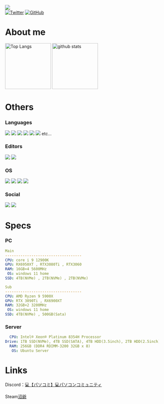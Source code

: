 ![](https://komarev.com/ghpvc/?username=emak-gg&color=red)
<br>
[![Twitter](https://img.shields.io/badge/-Twitter-1DA1F2.svg?logo=twitter&style=flat-square&logoColor=white)](https://twitter.com/emak8021)
[![GitHub](https://img.shields.io/badge/-Github-181717.svg?logo=github&style=flat-square)](https://github.com/emak-gg)

# About me
<p align="left"> 
  <img alt="Top Langs" height="150px" src="https://github-readme-stats.vercel.app/api/top-langs/?username=emak-gg&layout=compact&show_icons=true&theme=dark" />
  <img alt="github stats" height="150px" src="https://github-readme-stats.vercel.app/api?username=emak-gg&theme=dark&show_icons=ture" />
</p>



# Others

### Languages 
![](https://img.shields.io/badge/JavaScript-F7DF1E?labelColor=black&logo=JavaScript)
![](https://img.shields.io/badge/Node.js-3c873a?labelColor=black&logo=node.js)
![](https://img.shields.io/badge/TypeScript-198ae0?labelColor=black&logo=TypeScript)
![](https://img.shields.io/badge/PHP-805c91?labelColor=black&logo=PHP)
![](https://img.shields.io/badge/HTML5-E34F26?labelColor=black&logo=HTML5)
![](https://img.shields.io/badge/CSS3-1572B6?labelColor=black&logo=CSS3)
etc...

### Editors
![](https://img.shields.io/badge/Visual%20Studio%20Code-007ACC?labelColor=black&logo=Visual%20Studio%20Code) 
![](https://img.shields.io/badge/Atom-94d190?labelColor=black&logo=Atom) 

### OS
![](https://img.shields.io/badge/Linux-ffea00?labelColor=black&logo=linux)
![](https://img.shields.io/badge/Ubuntu-eb6134?labelColor=black&logo=Ubuntu)
![](https://img.shields.io/badge/Windows-0078D6?labelColor=black&logo=Windows) 
![](https://img.shields.io/badge/iOS-ff87cf?labelColor=black&logo=Apple) 

### Social
[![](https://img.shields.io/badge/Twitter%20(@emak8021)-1DA1F2?labelColor=black&logo=Twitter)](https://twitter.com/emak8021)
[![](https://img.shields.io/badge/Discord%20(emak%238021)-5865F2?labelColor=black&logo=Discord)](https://discord.com/users/690128204916195329) 

# Specs

### PC

```yaml
Main
-----------------------------------
CPU: core i 9 12900K
GPU: RX6950XT , RTX3080Ti , RTX3060
RAM: 16GB×4 5600MHz　
 OS: windows 11 home
SSD: 4TB(NVMe) , 2TB(NVMe) , 2TB(NVMe)

Sub
-----------------------------------
CPU: AMD Ryzen 9 5900X
GPU: RTX 3090Ti , RX6900XT
RAM: 32GB×2 3200MHz　
 OS: windows 11 home
SSD: 4TB(NVMe) , 500GB(Sata)
```

### Server

```yaml
  CPU: Intel® Xeon® Platinum 8354H Processor
Drive: 1TB SSD(NVMe), 4TB SSD(SATA), 4TB HDD(3.5inch), 2TB HDD(2.5inch)
  RAM: 256GB (DDR4 RDIMM-3200 32GB x 8)
   OS: Ubuntu Server
```

# Links

  <p>Discord：<a href= "https://discord.gg/uxENZNrk5n" >💻【パソコミ】💻パソコンコミュニティ</a></p>
   
  <p>Steam<a href= "https://steamcommunity.com/profiles/76561199236918150" >沼爺</a></p>


